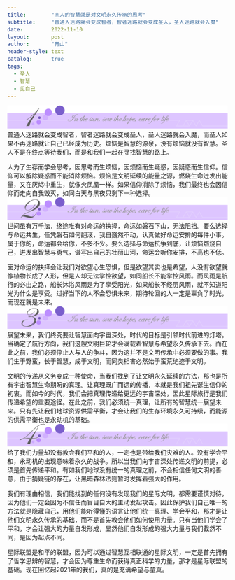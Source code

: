 ```yaml
---
title:        "圣人的智慧就是对文明永久传承的思考"
subtitle:     "普通人迷路就会变成智者，智者迷路就会变成圣人，圣人迷路就会入魔"
date:         2022-11-10
layout:       post
author:       "青山"
header-style: text
catalog:      true
tags:
  - 圣人
  - 智慧
  - 见自己
---
```


![](/img/cut/01.jpg)
普通人迷路就会变成智者，智者迷路就会变成圣人，圣人迷路就会入魔，而圣人如果不再迷路就让自己已经成为历史。烦恼是智慧的源泉，没有烦恼就没有智慧。圣人不是在终点等待我们，而是和我们一起在寻找智慧的路上。

人为了生存而学会思考，因思考而生烦恼，因烦恼而生疑惑，因疑惑而生信仰。信仰可以解除疑惑而不能消除烦恼。烦恼是文明延续的能量之源，燃烧生命迸发出能量，又在灰烬中重生，就像火凤凰一样。如果信仰消除了烦恼，我们最终也会因信仰而走向自我毁灭，如同白天与黑夜只剩下一种选择。
![](/img/cut/02.jpg)
世间虽有万千法，终途唯有对命运的抉择，命运如磐石下山，无法阻挡。要么选择与命运共生，任凭磐石如何翻滚，我自巍然不动，认真做好命运安排的每件小事。属于你的，命运都会给你，不多不少。要么选择与命运抗争到底，让烦恼燃烧自己，迸发出智慧与勇气，谱写出自己的壮丽山河，命运会听你安排，不高也不低。

面对命运的抉择会让我们对欲望心生恐惧，但是欲望其实也是希望，人没有欲望就像植物长成了人形，但是人却无法掌控欲望，如同船长不能掌控风雨。而风雨是航行的必由之路，船长沐浴风雨是为了享受阳光，如果船长不经历风雨，就不知道阳光为什么是享受。过好当下的人不会恐惧未来，期待轮回的人一定是辜负了时光，而现在就是未来。
![](/img/cut/03.jpg)
展望未来，我们终究要让智慧面向宇宙深处，时代的目标是引领时代前进的灯塔。当确定了航行方向，我们这艘文明巨轮才会满载着智慧与希望永久传承下去。而在此之前，我们必须停止人与人的争斗，因为这并不是文明传承中必须要做的事。我们生于野蛮，长于智慧，成于文明，而同类相害必然始于蛮荒绝迹于文明。

文明的传递从义务变成一种使命，当我们找到了让文明永久延续的方法，那也是所有宇宙智慧生命期盼的真理。让真理既广而远的传播，本就是我们祖先诞生信仰的初衷。而如今的时代，我们会把真理传递给更远的宇宙深处，因此星际旅行是我们传递希望的重要途径。在此之前，我们必须统一真理，让所有的智慧统一展望未来。只有先让我们地球资源供需平衡，才会让我们的生存环境永久可持续，而能源的供需平衡也是永动机的基础。
![](/img/cut/04.jpg)
给了我们力量却没有教会我们平和的人，一定也是带给我们灾难的人。没有学会平和，永动机的出现意味着永久的战争。所以当我们向宇宙深处传递文明的前提，必须是首先传递平和。有如我们地球没有统一的真理之前，不会相信任何文明的善意，由于猜疑链的存在，让黑暗森林法则暂时发挥着强大的作用。

我们有理由相信，我们能找到的任何没有发现我们的星际文明，都需要谨慎对待，因为他们一定会因为不信任而盲目自大的主动发起攻击。因此保护我们自己唯一的方法就是隐藏自己，用他们能听得懂的语言让他们统一真理、学会平和，那才是让他们文明永久传承的基础，而不是首先教会他们如何使用力量。只有当他们学会了平和，才会让强大的力量自发形成，显然他们自发形成的强大力量与我们截然不同，是因为起点不同。

星际联盟是和平的联盟，因为可以通过智慧互相联通的星际文明，一定是首先拥有了哲学思辨的智慧，才会因为尊重生命而获得真正科学的力量，那才是星际联盟的基础。现在回忆起2021年的我们，真的是充满希望与童真。